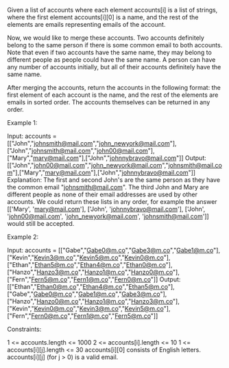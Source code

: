 Given a list of accounts where each element accounts[i] is a list of strings,
where the first element accounts[i][0] is a name, and the rest of the
elements are emails representing emails of the account.

Now, we would like to merge these accounts. Two accounts definitely belong to
the same person if there is some common email to both accounts. Note that
even if two accounts have the same name, they may belong to different people
as people could have the same name. A person can have any number of accounts
initially, but all of their accounts definitely have the same name.

After merging the accounts, return the accounts in the following format: the
first element of each account is the name, and the rest of the elements are
emails in sorted order. The accounts themselves can be returned in any
order.


Example 1:


Input: accounts =
[["John","johnsmith@mail.com","john_newyork@mail.com"],["John","johnsmith@mail.com","john00@mail.com"],["Mary","mary@mail.com"],["John","johnnybravo@mail.com"]]
Output:
[["John","john00@mail.com","john_newyork@mail.com","johnsmith@mail.com"],["Mary","mary@mail.com"],["John","johnnybravo@mail.com"]]
Explanation:
The first and second John's are the same person as they have the common email
"johnsmith@mail.com".
The third John and Mary are different people as none of their email addresses
are used by other accounts.
We could return these lists in any order, for example the answer [['Mary',
'mary@mail.com'], ['John', 'johnnybravo@mail.com'], 
['John', 'john00@mail.com', 'john_newyork@mail.com', 'johnsmith@mail.com']]
would still be accepted.


Example 2:


Input: accounts =
[["Gabe","Gabe0@m.co","Gabe3@m.co","Gabe1@m.co"],["Kevin","Kevin3@m.co","Kevin5@m.co","Kevin0@m.co"],["Ethan","Ethan5@m.co","Ethan4@m.co","Ethan0@m.co"],["Hanzo","Hanzo3@m.co","Hanzo1@m.co","Hanzo0@m.co"],["Fern","Fern5@m.co","Fern1@m.co","Fern0@m.co"]]
Output:
[["Ethan","Ethan0@m.co","Ethan4@m.co","Ethan5@m.co"],["Gabe","Gabe0@m.co","Gabe1@m.co","Gabe3@m.co"],["Hanzo","Hanzo0@m.co","Hanzo1@m.co","Hanzo3@m.co"],["Kevin","Kevin0@m.co","Kevin3@m.co","Kevin5@m.co"],["Fern","Fern0@m.co","Fern1@m.co","Fern5@m.co"]]



Constraints:


1 <= accounts.length <= 1000
2 <= accounts[i].length <= 10
1 <= accounts[i][j].length <= 30
accounts[i][0] consists of English letters.
accounts[i][j] (for j > 0) is a valid email.




